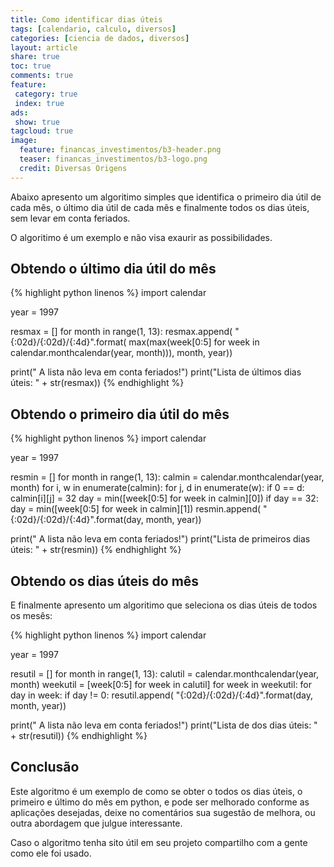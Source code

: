```yaml
---
title: Como identificar dias úteis
tags: [calendario, calculo, diversos]
categories: [ciencia de dados, diversos]
layout: article
share: true
toc: true
comments: true
feature:
 category: true
 index: true
ads: 
 show: true
tagcloud: true
image:
  feature: financas_investimentos/b3-header.png
  teaser: financas_investimentos/b3-logo.png
  credit: Diversas Origens
---
```


Abaixo apresento um algoritimo simples que identifica o primeiro dia útil de cada mẽs, o último dia útil de cada mẽs e finalmente todos os dias úteis, sem levar em conta feriados.

<!--more-->

O algoritimo é um exemplo e não visa exaurir as possibilidades.

## Obtendo o último dia útil do mês

{% highlight python linenos %}
import calendar
  
year = 1997
  
resmax = []
for month in range(1, 13):
  resmax.append(
    "{:02d}/{:02d}/{:4d}".format(
    max(max(week[0:5] for week in calendar.monthcalendar(year, month))), month, year))

print(" A lista não leva em conta feriados!")
print("Lista de últimos dias úteis: " + str(resmax))
{% endhighlight %}

## Obtendo o primeiro dia útil do mês

{% highlight python linenos %}
import calendar
  
year = 1997
  
resmin = []
for month in range(1, 13):
  calmin = calendar.monthcalendar(year, month)
  for i, w in enumerate(calmin):
    for j, d in enumerate(w):
      if 0 == d:
        calmin[i][j] = 32
  day = min([week[0:5] for week in calmin][0])
  if day == 32:
     day = min([week[0:5] for week in calmin][1])
  resmin.append(
    "{:02d}/{:02d}/{:4d}".format(day, month, year))

print(" A lista não leva em conta feriados!")
print("Lista de primeiros dias úteis: " + str(resmin))
{% endhighlight %}

## Obtendo os dias úteis do mês

E finalmente apresento um algoritimo que seleciona os dias úteis de todos os mesês:

{% highlight python linenos %}
import calendar
  
year = 1997
  
resutil = []
for month in range(1, 13):
  calutil = calendar.monthcalendar(year, month)
  weekutil = [week[0:5] for week in calutil]
  for week in weekutil:
    for day in week:
      if day != 0:
        resutil.append(
        "{:02d}/{:02d}/{:4d}".format(day, month, year))

print(" A lista não leva em conta feriados!")
print("Lista de dos dias úteis: " + str(resutil))
{% endhighlight %}

## Conclusão

Este algoritmo é um exemplo de como se obter o todos os dias úteis, o primeiro e último do mês em python, e pode ser melhorado conforme as aplicações desejadas, deixe no comentários sua sugestão de melhora, ou outra abordagem que julgue interessante.

Caso o algoritmo tenha sito útil em seu projeto compartilho com a gente como ele foi usado.
